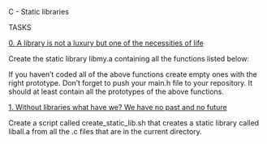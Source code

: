 C - Static libraries

TASKS

[0. A library is not a luxury but one of the necessities of life](libmy.a)

Create the static library libmy.a containing all the functions listed below:

If you haven’t coded all of the above functions create empty ones with
the right prototype.
Don’t forget to push your main.h file to your repository. It should at least
contain all the prototypes of the above functions.

[1. Without libraries what have we? We have no past and no
future](create_static_lib.sh)

Create a script called create_static_lib.sh that creates a static library
called liball.a from all the .c files that are in the current directory.
